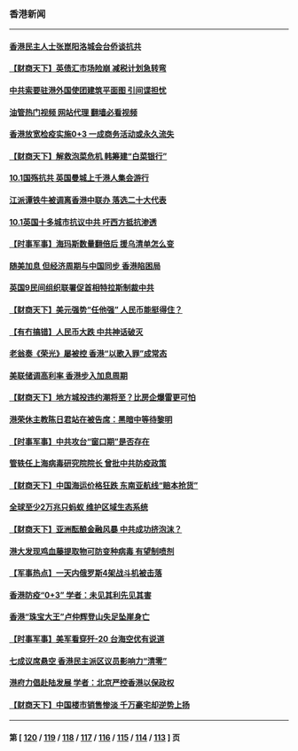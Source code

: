 ### 香港新闻
---
#### [香港民主人士张崑阳洛城会台侨谈抗共](../../pages/ncid1349362/n13839087.md?10060445) 
#### [【财商天下】英债汇市场险崩 减税计划急转弯](../../pages/ncid1349362/n13838904.md?10060445) 
#### [中共索要驻港外国使团建筑平面图 引间谍担忧](../../pages/ncid1349362/n13838842.md?10060445) 
#### [油管热门视频 网站代理 翻墙必看视频](http://209.222.30.114:81/youtube.html?10060445)
#### [香港放宽检疫实施0+3 一成商务活动或永久流失](../../pages/ncid1349362/n13838487.md?10060445) 
#### [【财商天下】解救泡菜危机 韩筹建“白菜银行”](../../pages/ncid1349362/n13838272.md?10060445) 
#### [10.1国殇抗共 英国曼城上千港人集会游行](../../pages/ncid1349362/n13838239.md?10060445) 
#### [江派谭铁牛被调离香港中联办 落选二十大代表](../../pages/ncid1349362/n13837076.md?10060445) 
#### [10.1英国十多城市抗议中共 吁西方抵抗渗透](../../pages/ncid1349362/n13837169.md?10060445) 
#### [【时事军事】海玛斯数量翻倍后 援乌清单怎么变](../../pages/ncid1349362/n13837152.md?10060445) 
#### [随美加息 但经济周期与中国同步 香港陷困局](../../pages/ncid1349362/n13836895.md?10060445) 
#### [英国9民间组织联署促首相特拉斯制裁中共](../../pages/ncid1349362/n13836933.md?10060445) 
#### [【财商天下】美元强势“任他强” 人民币能挺得住？](../../pages/ncid1349362/n13836431.md?10060445) 
#### [【有冇搞错】人民币大跌 中共神话破灭](../../pages/ncid1349362/n13835616.md?10060445) 
#### [老翁奏《荣光》屡被控 香港“以歌入罪”成常态](../../pages/ncid1349362/n13836009.md?10060445) 
#### [美联储调高利率 香港步入加息周期](../../pages/ncid1349362/n13835893.md?10060445) 
#### [【财商天下】地方城投违约潮将至？比房企爆雷更可怕](../../pages/ncid1349362/n13835651.md?10060445) 
#### [港荣休主教陈日君站在被告席：黑暗中等待黎明](../../pages/ncid1349362/n13835640.md?10060445) 
#### [【时事军事】中共攻台“窗口期”是否存在](../../pages/ncid1349362/n13835095.md?10060445) 
#### [管轶任上海病毒研究院院长 曾批中共防疫政策](../../pages/ncid1349362/n13834896.md?10060445) 
#### [【财商天下】中国海运价格狂跌 东南亚航线“赔本抢货”](../../pages/ncid1349362/n13834793.md?10060445) 
#### [全球至少2万兆只蚂蚁 维护区域生态系统](../../pages/ncid1349362/n13834327.md?10060445) 
#### [【财商天下】亚洲酝酿金融风暴 中共成功挤泡沫？](../../pages/ncid1349362/n13833910.md?10060445) 
#### [港大发现鸡血藤提取物可防变种病毒 有望制喷剂](../../pages/ncid1349362/n13833825.md?10060445) 
#### [【军事热点】一天内俄罗斯4架战斗机被击落](../../pages/ncid1349362/n13833591.md?10060445) 
#### [香港防疫“0+3” 学者：未见其利先见其害](../../pages/ncid1349362/n13832963.md?10060445) 
#### [香港“珠宝大王”卢仲辉登山失足坠崖身亡](../../pages/ncid1349362/n13832951.md?10060445) 
#### [【时事军事】美军看穿歼-20 台海空优有说道](../../pages/ncid1349362/n13832230.md?10060445) 
#### [七成议席悬空 香港民主派区议员影响力“清零”](../../pages/ncid1349362/n13832208.md?10060445) 
#### [港府力倡赴陆发展 学者：北京严控香港以保政权](../../pages/ncid1349362/n13832164.md?10060445) 
#### [【财商天下】中国楼市销售惨淡 千万豪宅却逆势上扬](../../pages/ncid1349362/n13831609.md?10060445) 

---
#### 第 [ [120](./120.md?10060445) / [119](./119.md?10060445) / [118](./118.md?10060445) / [117](./117.md?10060445) / [116](./116.md?10060445) / [115](./115.md?10060445) / [114](./114.md?10060445) / [113](./113.md?10060445) ] 页

